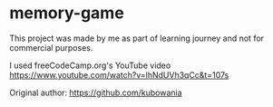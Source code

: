 # memory-game
This project was made by me as part of learning journey and not for commercial purposes.

I used freeCodeCamp.org's YouTube video https://www.youtube.com/watch?v=lhNdUVh3qCc&t=107s

Original author: https://github.com/kubowania
